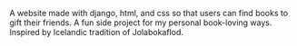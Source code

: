 A website made with django, html, and css so that users can find books to gift their friends. A fun side project for my personal book-loving ways. Inspired by Icelandic tradition of Jolabokaflod.

